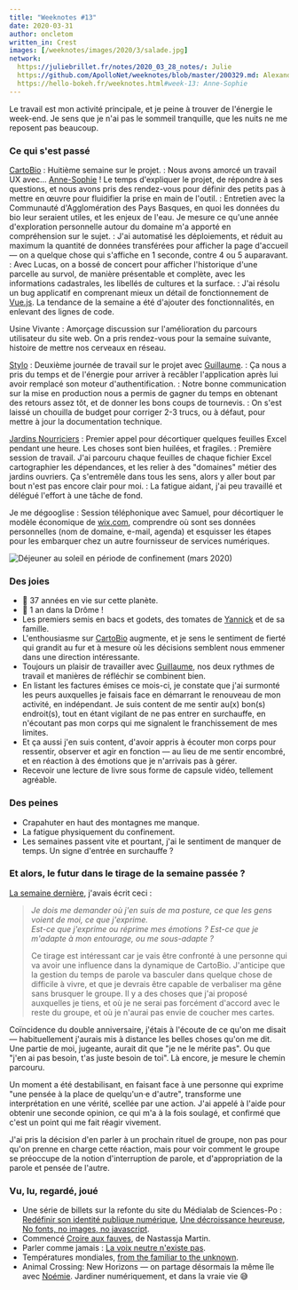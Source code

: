 ```yaml
---
title: "Weeknotes #13"
date: 2020-03-31
author: oncletom
written_in: Crest
images: [/weeknotes/images/2020/3/salade.jpg]
network:
  https://juliebrillet.fr/notes/2020_03_28_notes/: Julie
  https://github.com/ApolloNet/weeknotes/blob/master/200329.md: Alexandre
  https://hello-bokeh.fr/weeknotes.html#week-13: Anne-Sophie
---
```


Le travail est mon activité principale, et je peine à trouver
de l'énergie le week-end. Je sens que je n'ai pas le sommeil tranquille,
que les nuits ne me reposent pas beaucoup.

<!--more-->

### Ce qui s'est passé

[CartoBio]
: Huitième semaine sur le projet.
: Nous avons amorcé un travail UX avec… [Anne-Sophie] ! Le temps d'expliquer le projet,
  de répondre à ses questions, et nous avons pris des rendez-vous pour définir
  des petits pas à mettre en œuvre pour fluidifier la prise en main de l'outil.
: Entretien avec la Communauté d'Agglomération des Pays Basques, en quoi les données
  du bio leur seraient utiles, et les enjeux de l'eau. Je mesure ce qu'une année
  d'exploration personnelle autour du domaine m'a apporté en compréhension sur le sujet.
: J'ai automatisé les déploiements, et réduit au maximum la quantité de données
  transférées pour afficher la page d'accueil — on a quelque chose qui s'affiche en 1 seconde, contre 4 ou 5 auparavant.
: Avec Lucas, on a bossé de concert pour afficher l'historique d'une parcelle au survol,
  de manière présentable et complète, avec les informations cadastrales, les libellés de cultures et la surface.
: J'ai résolu un bug applicatif en comprenant mieux un détail de fonctionnement de [Vue.js](https://vuejs.org/v2/).
  La tendance de la semaine a été d'ajouter des fonctionnalités, en enlevant des lignes de code.


Usine Vivante
: Amorçage discussion sur l'amélioration du parcours utilisateur du site web.
  On a pris rendez-vous pour la semaine suivante, histoire de mettre nos cerveaux en réseau.


[Stylo]
: Deuxième journée de travail sur le projet avec [Guillaume].
: Ça nous a pris du temps et de l'énergie pour arriver à recâbler l'application
  après lui avoir remplacé son moteur d'authentification.
: Notre bonne communication sur la mise en production
  nous a permis de gagner du temps en obtenant des retours assez tôt,
  et de donner les bons coups de tournevis.
: On s'est laissé un chouilla de budget pour corriger 2-3 trucs, ou à défaut,
  pour mettre à jour la documentation technique.

[Jardins Nourriciers]
: Premier appel pour décortiquer quelques feuilles Excel pendant une heure.
  Les choses sont bien huilées, et fragiles.
: Première session de travail.
  J'ai parcouru chaque feuilles de chaque fichier Excel cartographier les dépendances,
  et les relier à des "domaines" métier des jardins ouvriers. Ça s'entremêle dans tous les sens,
  alors y aller bout par bout n'est pas encore clair pour moi.
: La fatigue aidant, j'ai peu travaillé et délégué l'effort à une tâche de fond.


Je me dégooglise
: Session téléphonique avec Samuel, pour décortiquer le modèle économique de [wix.com](https://www.wix.com),
  comprendre où sont ses données personnelles (nom de domaine, e-mail, agenda)
  et esquisser les étapes pour les embarquer chez un autre fournisseur de services numériques.



![](/weeknotes/images/2020/3/salade.jpg "Déjeuner au soleil en période de confinement (mars 2020)")

### Des joies

- 🎂 37 années en vie sur cette planète.
- 🎂 1 an dans la Drôme !
- Les premiers semis en bacs et godets, des tomates de [Yannick] et de sa famille.
- L'enthousiasme sur [CartoBio] augmente, et je sens le sentiment de fierté
  qui grandit au fur et à mesure où les décisions semblent nous emmener dans une direction
  intéressante.
- Toujours un plaisir de travailler avec [Guillaume],
  nos deux rythmes de travail et manières de réfléchir se combinent bien.
- En listant les factures émises ce mois-ci, je constate que j'ai surmonté les
  peurs auxquelles je faisais face en démarrant le renouveau de mon activité, en indépendant.
  Je suis content de me sentir au(x) bon(s) endroit(s), tout en étant vigilant
  de ne pas entrer en surchauffe, en n'écoutant pas mon corps qui me signalent
  le franchissement de mes limites.
- Et ça aussi j'en suis content, d'avoir appris à écouter mon corps
  pour ressentir, observer et agir en fonction — au lieu de me sentir encombré,
  et en réaction à des émotions que je n'arrivais pas à gérer.
- Recevoir une lecture de livre sous forme de capsule vidéo, tellement agréable.

### Des peines

- Crapahuter en haut des montagnes me manque.
- La fatigue physiquement du confinement.
- Les semaines passent vite et pourtant, j'ai le sentiment de manquer de temps.
  Un signe d'entrée en surchauffe ?


### Et alors, le futur dans le tirage de la semaine passée ?

[La semaine dernière](/weeknotes/12/), j'avais écrit ceci :

> _Je dois me demander où j'en suis de ma posture, ce que les gens voient de moi, ce que j'exprime._<br>
>  _Est-ce que j'exprime ou réprime mes émotions ? Est-ce que je m'adapte à mon entourage, ou me sous-adapte ?_
>
> Ce tirage est intéressant car je vais être confronté à une personne qui va
  avoir une influence dans la dynamique de CartoBio.
>  J'anticipe que la gestion du temps de parole va basculer dans quelque chose de difficile à vivre,
  et que je devrais être capable de verbaliser ma gêne sans brusquer le groupe.
  Il y a des choses que j'ai proposé auxquelles je tiens, et où je ne serai pas forcément
  d'accord avec le reste du groupe, et où je n'aurai pas envie de coucher mes cartes.


Coïncidence du double anniversaire, j'étais à l'écoute de ce qu'on me disait —
habituellement j'aurais mis à distance les belles choses qu'on me dit.
Une partie de moi, jugeante, aurait dit que "je ne le mérite pas". Ou que "j'en ai pas besoin, t'as juste besoin de toi".
Là encore, je mesure le chemin parcouru.

Un moment a été destabilisant, en faisant face à une personne qui exprime
"une pensée à la place de quelqu'un·e d'autre", transforme une interprétation
en une vérité, scellée par une action.
J'ai appelé à l'aide pour obtenir une seconde opinion, ce qui m'a à la fois soulagé,
et confirmé que c'est un point qui me fait réagir vivement.

J'ai pris la décision d'en parler à un prochain rituel de groupe,
non pas pour qu'on prenne en charge cette réaction, mais pour
voir comment le groupe se préoccupe de la notion d'interruption de parole,
et d'appropriation de la parole et pensée de l'autre.


### Vu, lu, regardé, joué

- Une série de billets sur la refonte du site du Médialab de Sciences-Po :
  [Redéfinir son identité publique numérique](https://medialab.sciencespo.fr/actu/redefinir-son-identite-publique-numerique/),
  [Une décroissance heureuse](https://julie-blanc.fr/blog/2020-03-25_medialab-1/),
  [No fonts, no images, no javascript](https://julie-blanc.fr/blog/2020-03-27_medialab-2/).
- Commencé [Croire aux fauves](http://www.gallimard.fr/Catalogue/GALLIMARD/Verticales/Verticales/Croire-aux-fauves),
  de Nastassja Martin.
- Parler comme jamais : [La voix neutre n'existe pas](https://www.binge.audio/la-voix-neutre-nexiste-pas/).
- Températures mondiales, [from the familiar to the unknown](https://www.climate-lab-book.ac.uk/2020/from-the-familiar-to-the-unknown/).
- Animal Crossing: New Horizons — on partage désormais la même île avec [Noémie].
  Jardiner numériquement, et dans la vraie vie 😅



[détour.studio]: /
[Stylo]: https://github.com/EcrituresNumeriques/stylo
[Jardins Nourriciers]: https://www.lesjardinsnourriciers.com/
[CartoBio]: http://cartobio.org/

[Sofia]: https://twitter.com/sofiaboulaarab
[Yannick]: https://elsif.fr/
[Anne-Sophie]: https://hello-bokeh.fr
[Noémie]: https://noemiegirard.co
[Antoine]: https://www.quaternum.net/
[Guillaume]: https://www.yuzutech.fr/

[VSCode Live Share]: https://marketplace.visualstudio.com/items?itemName=MS-vsliveshare.vsliveshare-pack
